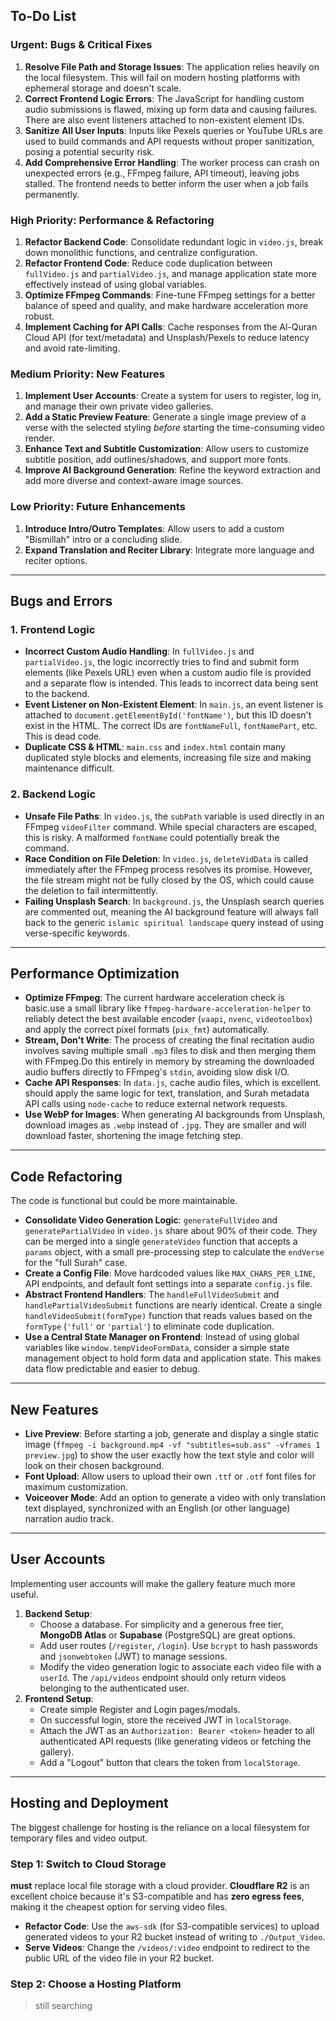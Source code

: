 ## To-Do List

### Urgent: Bugs & Critical Fixes

1.  **Resolve File Path and Storage Issues**: The application relies heavily on the local filesystem. This will fail on modern hosting platforms with ephemeral storage and doesn't scale.
2.  **Correct Frontend Logic Errors**: The JavaScript for handling custom audio submissions is flawed, mixing up form data and causing failures. There are also event listeners attached to non-existent element IDs.
3.  **Sanitize All User Inputs**: Inputs like Pexels queries or YouTube URLs are used to build commands and API requests without proper sanitization, posing a potential security risk.
4.  **Add Comprehensive Error Handling**: The worker process can crash on unexpected errors (e.g., FFmpeg failure, API timeout), leaving jobs stalled. The frontend needs to better inform the user when a job fails permanently.

### High Priority: Performance & Refactoring

1.  **Refactor Backend Code**: Consolidate redundant logic in `video.js`, break down monolithic functions, and centralize configuration.
2.  **Refactor Frontend Code**: Reduce code duplication between `fullVideo.js` and `partialVideo.js`, and manage application state more effectively instead of using global variables.
3.  **Optimize FFmpeg Commands**: Fine-tune FFmpeg settings for a better balance of speed and quality, and make hardware acceleration more robust.
4.  **Implement Caching for API Calls**: Cache responses from the Al-Quran Cloud API (for text/metadata) and Unsplash/Pexels to reduce latency and avoid rate-limiting.

### Medium Priority: New Features

1.  **Implement User Accounts**: Create a system for users to register, log in, and manage their own private video galleries.
2.  **Add a Static Preview Feature**: Generate a single image preview of a verse with the selected styling _before_ starting the time-consuming video render.
3.  **Enhance Text and Subtitle Customization**: Allow users to customize subtitle position, add outlines/shadows, and support more fonts.
4.  **Improve AI Background Generation**: Refine the keyword extraction and add more diverse and context-aware image sources.

### Low Priority: Future Enhancements

1.  **Introduce Intro/Outro Templates**: Allow users to add a custom "Bismillah" intro or a concluding slide.
2.  **Expand Translation and Reciter Library**: Integrate more language and reciter options.

---

## Bugs and Errors

### 1. Frontend Logic

- **Incorrect Custom Audio Handling**: In `fullVideo.js` and `partialVideo.js`, the logic incorrectly tries to find and submit form elements (like Pexels URL) even when a custom audio file is provided and a separate flow is intended. This leads to incorrect data being sent to the backend.
- **Event Listener on Non-Existent Element**: In `main.js`, an event listener is attached to `document.getElementById('fontName')`, but this ID doesn't exist in the HTML. The correct IDs are `fontNameFull`, `fontNamePart`, etc. This is dead code.
- **Duplicate CSS & HTML**: `main.css` and `index.html` contain many duplicated style blocks and elements, increasing file size and making maintenance difficult.

### 2. Backend Logic

- **Unsafe File Paths**: In `video.js`, the `subPath` variable is used directly in an FFmpeg `videoFilter` command. While special characters are escaped, this is risky. A malformed `fontName` could potentially break the command.
- **Race Condition on File Deletion**: In `video.js`, `deleteVidData` is called immediately after the FFmpeg process resolves its promise. However, the file stream might not be fully closed by the OS, which could cause the deletion to fail intermittently.
- **Failing Unsplash Search**: In `background.js`, the Unsplash search queries are commented out, meaning the AI background feature will always fall back to the generic `islamic spiritual landscape` query instead of using verse-specific keywords.

---

## Performance Optimization

- **Optimize FFmpeg**: The current hardware acceleration check is basic.use a small library like `ffmpeg-hardware-acceleration-helper` to reliably detect the best available encoder (`vaapi`, `nvenc`, `videotoolbox`) and apply the correct pixel formats (`pix_fmt`) automatically.
- **Stream, Don't Write**: The process of creating the final recitation audio involves saving multiple small `.mp3` files to disk and then merging them with FFmpeg.Do this entirely in memory by streaming the downloaded audio buffers directly to FFmpeg's `stdin`, avoiding slow disk I/O.
- **Cache API Responses**: In `data.js`, cache audio files, which is excellent. should apply the same logic for text, translation, and Surah metadata API calls using `node-cache` to reduce external network requests.
- **Use WebP for Images**: When generating AI backgrounds from Unsplash, download images as `.webp` instead of `.jpg`. They are smaller and will download faster, shortening the image fetching step.

---

## Code Refactoring

The code is functional but could be more maintainable.

- **Consolidate Video Generation Logic**: `generateFullVideo` and `generatePartialVideo` in `video.js` share about 90% of their code. They can be merged into a single `generateVideo` function that accepts a `params` object, with a small pre-processing step to calculate the `endVerse` for the "full Surah" case.
- **Create a Config File**: Move hardcoded values like `MAX_CHARS_PER_LINE`, API endpoints, and default font settings into a separate `config.js` file.
- **Abstract Frontend Handlers**: The `handleFullVideoSubmit` and `handlePartialVideoSubmit` functions are nearly identical. Create a single `handleVideoSubmit(formType)` function that reads values based on the `formType` (`'full'` or `'partial'`) to eliminate code duplication.
- **Use a Central State Manager on Frontend**: Instead of using global variables like `window.tempVideoFormData`, consider a simple state management object to hold form data and application state. This makes data flow predictable and easier to debug.

---

## New Features

- **Live Preview**: Before starting a job, generate and display a single static image (`ffmpeg -i background.mp4 -vf "subtitles=sub.ass" -vframes 1 preview.jpg`) to show the user exactly how the text style and color will look on their chosen background.
- **Font Upload**: Allow users to upload their own `.ttf` or `.otf` font files for maximum customization.
- **Voiceover Mode**: Add an option to generate a video with only translation text displayed, synchronized with an English (or other language) narration audio track.

---

## User Accounts

Implementing user accounts will make the gallery feature much more useful.

1.  **Backend Setup**:
    - Choose a database. For simplicity and a generous free tier, **MongoDB Atlas** or **Supabase** (PostgreSQL) are great options.
    - Add user routes (`/register`, `/login`). Use `bcrypt` to hash passwords and `jsonwebtoken` (JWT) to manage sessions.
    - Modify the video generation logic to associate each video file with a `userId`. The `/api/videos` endpoint should only return videos belonging to the authenticated user.
2.  **Frontend Setup**:
    - Create simple Register and Login pages/modals.
    - On successful login, store the received JWT in `localStorage`.
    - Attach the JWT as an `Authorization: Bearer <token>` header to all authenticated API requests (like generating videos or fetching the gallery).
    - Add a "Logout" button that clears the token from `localStorage`.

---

## Hosting and Deployment

The biggest challenge for hosting is the reliance on a local filesystem for temporary files and video output.

### Step 1: Switch to Cloud Storage

**must** replace local file storage with a cloud provider. **Cloudflare R2** is an excellent choice because it's S3-compatible and has **zero egress fees**, making it the cheapest option for serving video files.

- **Refactor Code**: Use the `aws-sdk` (for S3-compatible services) to upload generated videos to your R2 bucket instead of writing to `./Output_Video`.
- **Serve Videos**: Change the `/videos/:video` endpoint to redirect to the public URL of the video file in your R2 bucket.

### Step 2: Choose a Hosting Platform

> still searching
